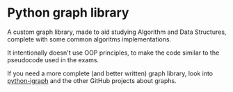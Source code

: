 # Python graph library

A custom graph library, made to aid studying Algorithm and Data Structures, complete with some common algoritms implementations.

It intentionally doesn't use OOP principles, to make the code similar to the pseudocode used in the exams.

If you need a more complete (and better written) graph library, look into [python-igraph](https://igraph.org/python) and the other GitHub projects about graphs.

